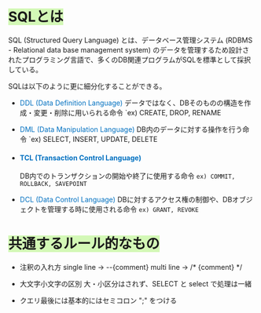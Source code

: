 

# <span style="background:#d3f8b6">SQLとは</span>

SQL (Structured Query Language) とは、データベース管理システム (RDBMS - Relational data base management system) のデータを管理するため設計されたプログラミング言語で、多くのDB関連プログラムがSQLを標準として採択している。

SQLは以下のように更に細分化することができる。
-  <font color="#0070c0">DDL (Data Definition Language)</font>
	データではなく、DBそのものの構造を作成・変更・削除に用いられる命令
		`ex) CREATE, DROP, RENAME

-  <font color="#0070c0">DML (Data Manipulation Language)</font>
	DB内のデータに対する操作を行う命令
		`ex) SELECT, INSERT, UPDATE, DELETE 

- #### <font color="#0070c0">TCL (Transaction Control Language)</font>
	DB内でのトランザクションの開始や終了に使用する命令
		`ex) COMMIT, ROLLBACK, SAVEPOINT`

- <font color="#0070c0">DCL (Data Control Language)</font>
	DBに対するアクセス権の制御や、DBオブジェクトを管理する時に使用される命令
		`ex) GRANT, REVOKE`



# <span style="background:#d3f8b6">共通するルール的なもの</span>
-  注釈の入れ方
	single line → --{comment}
	multi line → /\* {comment} \*/ 

- 大文字小文字の区別
	大・小区分はされず、SELECT と select で処理は一緒

- クエリ最後には基本的にはセミコロン ";" をつける